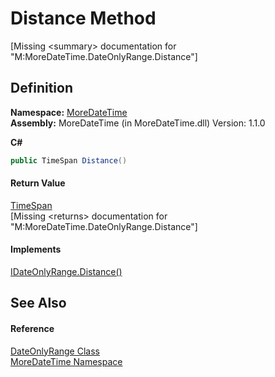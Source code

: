 # Distance Method


\[Missing &lt;summary&gt; documentation for "M:MoreDateTime.DateOnlyRange.Distance"\]



## Definition
**Namespace:** <a href="N_MoreDateTime">MoreDateTime</a>  
**Assembly:** MoreDateTime (in MoreDateTime.dll) Version: 1.1.0

**C#**
``` C#
public TimeSpan Distance()
```



#### Return Value
<a href="https://learn.microsoft.com/dotnet/api/system.timespan" target="_blank" rel="noopener noreferrer">TimeSpan</a>  
\[Missing &lt;returns&gt; documentation for "M:MoreDateTime.DateOnlyRange.Distance"\]

#### Implements
<a href="M_MoreDateTime_Interfaces_IDateOnlyRange_Distance">IDateOnlyRange.Distance()</a>  


## See Also


#### Reference
<a href="T_MoreDateTime_DateOnlyRange">DateOnlyRange Class</a>  
<a href="N_MoreDateTime">MoreDateTime Namespace</a>  
